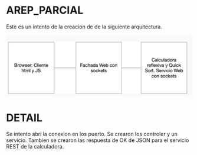 # AREP_PARCIAL

Este es un intento de la creacion de de la siguiente arquitectura.

![img.png](content/img.png)

# DETAIL

Se intento abri la conexion en los puerto. Se crearon los controler y un servicio. Tambien se crearon las respuesta de OK de JSON para el servicio REST de la calculadora.
